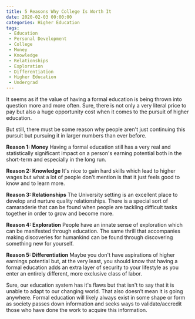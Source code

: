 ```yaml
---
title: 5 Reasons Why College Is Worth It
date: 2020-02-03 00:00:00
categories: Higher Education
tags:
 - Education
 - Personal Development
 - College
 - Money
 - Knowledge
 - Relationships
 - Exploration
 - Differentiation
 - Higher Education
 - Undergrad
---
```

It seems as if the value of having a formal education is being thrown into question more and more often. Sure, there is not only a very literal price to pay but also a huge opportunity cost when it comes to the pursuit of higher education.

But still, there must be some reason why people aren&#39;t just continuing this pursuit but pursuing it in larger numbers than ever before.

**Reason 1: Money**
Having a formal education still has a very real and statistically significant impact on a person&#39;s earning potential both in the short-term and especially in the long run.

**Reason 2: Knowledge**
It&#39;s nice to gain hard skills which lead to higher wages but what a lot of people don&#39;t mention is that it just feels good to know and to learn more.

**Reason 3: Relationships**
The University setting is an excellent place to develop and nurture quality relationships. There is a special sort of camaraderie that can be found when people are tackling difficult tasks together in order to grow and become more.

**Reason 4: Exploration**
People have an innate sense of exploration which can be manifested through education. The same thrill that accompanies making discoveries for humankind can be found through discovering something new for yourself.

**Reason 5: Differentiation**
Maybe you don&#39;t have aspirations of higher earnings potential but, at the very least, you should know that having a formal education adds an extra layer of security to your lifestyle as you enter an entirely different, more exclusive class of labor.

Sure, our education system has it&#39;s flaws but that isn&#39;t to say that it is unable to adapt to our changing world. That also doesn’t mean it is going anywhere. Formal education will likely always exist in some shape or form as society passes down information and seeks ways to validate/accredit those who have done the work to acquire this information.
